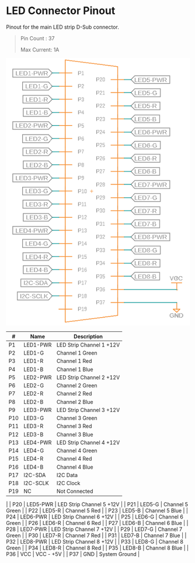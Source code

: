 # LED Connector Pinout

Pinout for the main LED strip D-Sub connector.

> Pin Count : 37
> 
> Max Current: 1A

![D-Sub Pinout Image](./D-SUB-Pinout-REV3.PNG)

| # | Name | Description |
| --- | --- | --- |
| P1 | LED1-PWR | LED Strip Channel 1 +12V |
| P2 | LED1-G | Channel 1 Green |
| P3 | LED1-R | Channel 1 Red |
| P4 | LED1-B | Channel 1 Blue |
| P5 | LED2-PWR | LED Strip Channel 2 +12V |
| P6 | LED2-G | Channel 2 Green |
| P7 | LED2-R | Channel 2 Red |
| P8 | LED2-B | Channel 2 Blue |
| P9 | LED3-PWR | LED Strip Channel 3 +12V |
| P10 | LED3-G | Channel 3 Green |
| P11 | LED3-R | Channel 3 Red |
| P12 | LED3-B | Channel 3 Blue |
| P13 | LED4-PWR | LED Strip Channel 4 +12V |
| P14 | LED4-G | Channel 4 Green |
| P15 | LED4-R | Channel 4 Red |
| P16 | LED4-B | Channel 4 Blue |
| P17 | I2C-SDA | I2C Data |
| P18 | I2C-SCLK | I2C Clock |
| P19 | NC | Not Connected |
|
| P20 | LED5-PWR | LED Strip Channel 5 +12V |
| P21 | LED5-G | Channel 5 Green |
| P22 | LED5-R | Channel 5 Red |
| P23 | LED5-B | Channel 5 Blue |
| P24 | LED6-PWR | LED Strip Channel 6 +12V |
| P25 | LED6-G | Channel 6 Green |
| P26 | LED6-R | Channel 6 Red |
| P27 | LED6-B | Channel 6 Blue |
| P28 | LED7-PWR | LED Strip Channel 7 +12V |
| P29 | LED7-G | Channel 7 Green |
| P30 | LED7-R | Channel 7 Red |
| P31 | LED7-B | Channel 7 Blue |
| P32 | LED8-PWR | LED Strip Channel 8 +12V |
| P33 | LED8-G | Channel 8 Green |
| P34 | LED8-R | Channel 8 Red |
| P35 | LED8-B | Channel 8 Blue |
| P36 | VCC | VCC - +5V |
| P37 | GND | System Ground |